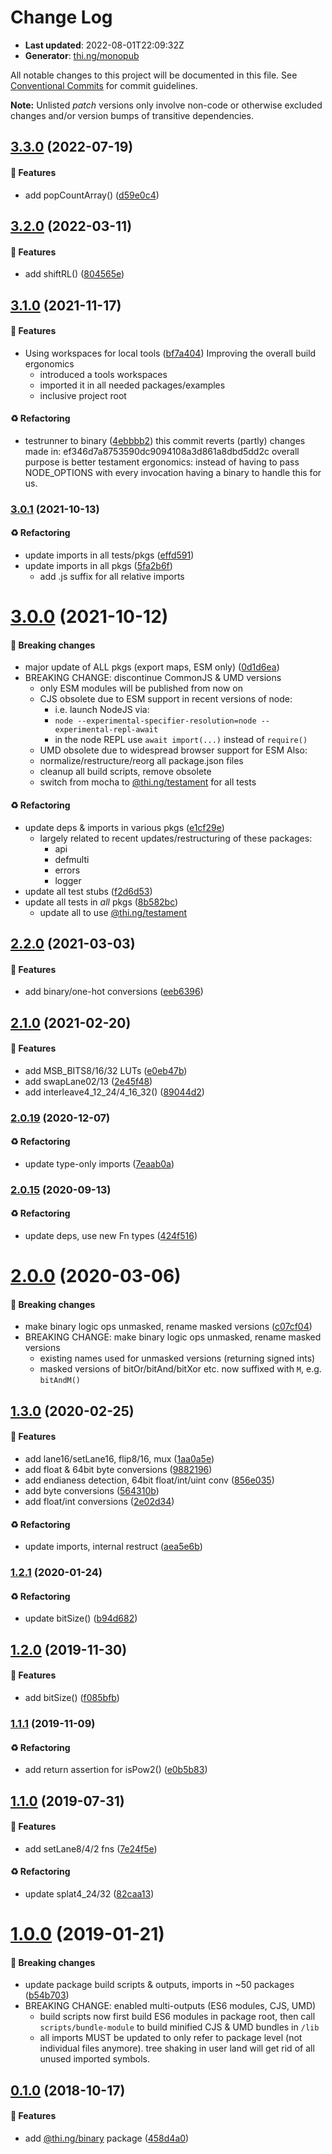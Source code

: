# Change Log

- **Last updated**: 2022-08-01T22:09:32Z
- **Generator**: [thi.ng/monopub](https://thi.ng/monopub)

All notable changes to this project will be documented in this file.
See [Conventional Commits](https://conventionalcommits.org/) for commit guidelines.

**Note:** Unlisted _patch_ versions only involve non-code or otherwise excluded changes
and/or version bumps of transitive dependencies.

## [3.3.0](https://github.com/thi-ng/umbrella/tree/@thi.ng/binary@3.3.0) (2022-07-19)

#### 🚀 Features

- add popCountArray() ([d59e0c4](https://github.com/thi-ng/umbrella/commit/d59e0c4))

## [3.2.0](https://github.com/thi-ng/umbrella/tree/@thi.ng/binary@3.2.0) (2022-03-11)

#### 🚀 Features

- add shiftRL() ([804565e](https://github.com/thi-ng/umbrella/commit/804565e))

## [3.1.0](https://github.com/thi-ng/umbrella/tree/@thi.ng/binary@3.1.0) (2021-11-17)

#### 🚀 Features

- Using workspaces for local tools ([bf7a404](https://github.com/thi-ng/umbrella/commit/bf7a404))
  Improving the overall build ergonomics
  - introduced a tools workspaces
  - imported it in all needed packages/examples
  - inclusive project root

#### ♻️ Refactoring

- testrunner to binary ([4ebbbb2](https://github.com/thi-ng/umbrella/commit/4ebbbb2))
  this commit reverts (partly) changes made in:
  ef346d7a8753590dc9094108a3d861a8dbd5dd2c
  overall purpose is better testament ergonomics:
  instead of having to pass NODE_OPTIONS with every invocation
  having a binary to handle this for us.

### [3.0.1](https://github.com/thi-ng/umbrella/tree/@thi.ng/binary@3.0.1) (2021-10-13)

#### ♻️ Refactoring

- update imports in all tests/pkgs ([effd591](https://github.com/thi-ng/umbrella/commit/effd591))
- update imports in all pkgs ([5fa2b6f](https://github.com/thi-ng/umbrella/commit/5fa2b6f))
  - add .js suffix for all relative imports

# [3.0.0](https://github.com/thi-ng/umbrella/tree/@thi.ng/binary@3.0.0) (2021-10-12)

#### 🛑 Breaking changes

- major update of ALL pkgs (export maps, ESM only) ([0d1d6ea](https://github.com/thi-ng/umbrella/commit/0d1d6ea))
- BREAKING CHANGE: discontinue CommonJS & UMD versions
  - only ESM modules will be published from now on
  - CJS obsolete due to ESM support in recent versions of node:
    - i.e. launch NodeJS via:
    - `node --experimental-specifier-resolution=node --experimental-repl-await`
    - in the node REPL use `await import(...)` instead of `require()`
  - UMD obsolete due to widespread browser support for ESM
  Also:
  - normalize/restructure/reorg all package.json files
  - cleanup all build scripts, remove obsolete
  - switch from mocha to [@thi.ng/testament](https://github.com/thi-ng/umbrella/tree/main/packages/testament) for all tests

#### ♻️ Refactoring

- update deps & imports in various pkgs ([e1cf29e](https://github.com/thi-ng/umbrella/commit/e1cf29e))
  - largely related to recent updates/restructuring of these packages:
    - api
    - defmulti
    - errors
    - logger
- update all test stubs ([f2d6d53](https://github.com/thi-ng/umbrella/commit/f2d6d53))
- update all tests in _all_ pkgs ([8b582bc](https://github.com/thi-ng/umbrella/commit/8b582bc))
  - update all to use [@thi.ng/testament](https://github.com/thi-ng/umbrella/tree/main/packages/testament)

## [2.2.0](https://github.com/thi-ng/umbrella/tree/@thi.ng/binary@2.2.0) (2021-03-03)

#### 🚀 Features

- add binary/one-hot conversions ([eeb6396](https://github.com/thi-ng/umbrella/commit/eeb6396))

## [2.1.0](https://github.com/thi-ng/umbrella/tree/@thi.ng/binary@2.1.0) (2021-02-20)

#### 🚀 Features

- add MSB_BITS8/16/32 LUTs ([e0eb47b](https://github.com/thi-ng/umbrella/commit/e0eb47b))
- add swapLane02/13 ([2e45f48](https://github.com/thi-ng/umbrella/commit/2e45f48))
- add interleave4_12_24/4_16_32() ([89044d2](https://github.com/thi-ng/umbrella/commit/89044d2))

### [2.0.19](https://github.com/thi-ng/umbrella/tree/@thi.ng/binary@2.0.19) (2020-12-07)

#### ♻️ Refactoring

- update type-only imports ([7eaab0a](https://github.com/thi-ng/umbrella/commit/7eaab0a))

### [2.0.15](https://github.com/thi-ng/umbrella/tree/@thi.ng/binary@2.0.15) (2020-09-13)

#### ♻️ Refactoring

- update deps, use new Fn types ([424f516](https://github.com/thi-ng/umbrella/commit/424f516))

# [2.0.0](https://github.com/thi-ng/umbrella/tree/@thi.ng/binary@2.0.0) (2020-03-06)

#### 🛑 Breaking changes

- make binary logic ops unmasked, rename masked versions ([c07cf04](https://github.com/thi-ng/umbrella/commit/c07cf04))
- BREAKING CHANGE: make binary logic ops unmasked, rename masked versions
  - existing names used for unmasked versions (returning signed ints)
  - masked versions of bitOr/bitAnd/bitXor etc. now suffixed with `M`, e.g. `bitAndM()`

## [1.3.0](https://github.com/thi-ng/umbrella/tree/@thi.ng/binary@1.3.0) (2020-02-25)

#### 🚀 Features

- add lane16/setLane16, flip8/16, mux ([1aa0a5e](https://github.com/thi-ng/umbrella/commit/1aa0a5e))
- add float & 64bit byte conversions ([9882196](https://github.com/thi-ng/umbrella/commit/9882196))
- add endianess detection, 64bit float/int/uint conv ([856e035](https://github.com/thi-ng/umbrella/commit/856e035))
- add byte conversions ([564310b](https://github.com/thi-ng/umbrella/commit/564310b))
- add float/int conversions ([2e02d34](https://github.com/thi-ng/umbrella/commit/2e02d34))

#### ♻️ Refactoring

- update imports, internal restruct ([aea5e6b](https://github.com/thi-ng/umbrella/commit/aea5e6b))

### [1.2.1](https://github.com/thi-ng/umbrella/tree/@thi.ng/binary@1.2.1) (2020-01-24)

#### ♻️ Refactoring

- update bitSize() ([b94d682](https://github.com/thi-ng/umbrella/commit/b94d682))

## [1.2.0](https://github.com/thi-ng/umbrella/tree/@thi.ng/binary@1.2.0) (2019-11-30)

#### 🚀 Features

- add bitSize() ([f085bfb](https://github.com/thi-ng/umbrella/commit/f085bfb))

### [1.1.1](https://github.com/thi-ng/umbrella/tree/@thi.ng/binary@1.1.1) (2019-11-09)

#### ♻️ Refactoring

- add return assertion for isPow2() ([e0b5b83](https://github.com/thi-ng/umbrella/commit/e0b5b83))

## [1.1.0](https://github.com/thi-ng/umbrella/tree/@thi.ng/binary@1.1.0) (2019-07-31)

#### 🚀 Features

- add setLane8/4/2 fns ([7e24f5e](https://github.com/thi-ng/umbrella/commit/7e24f5e))

#### ♻️ Refactoring

- update splat4_24/32 ([82caa13](https://github.com/thi-ng/umbrella/commit/82caa13))

# [1.0.0](https://github.com/thi-ng/umbrella/tree/@thi.ng/binary@1.0.0) (2019-01-21)

#### 🛑 Breaking changes

- update package build scripts & outputs, imports in ~50 packages ([b54b703](https://github.com/thi-ng/umbrella/commit/b54b703))
- BREAKING CHANGE: enabled multi-outputs (ES6 modules, CJS, UMD)
  - build scripts now first build ES6 modules in package root, then call
    `scripts/bundle-module` to build minified CJS & UMD bundles in `/lib`
  - all imports MUST be updated to only refer to package level
    (not individual files anymore). tree shaking in user land will get rid of
    all unused imported symbols.

## [0.1.0](https://github.com/thi-ng/umbrella/tree/@thi.ng/binary@0.1.0) (2018-10-17)

#### 🚀 Features

- add [@thi.ng/binary](https://github.com/thi-ng/umbrella/tree/main/packages/binary) package ([458d4a0](https://github.com/thi-ng/umbrella/commit/458d4a0))
